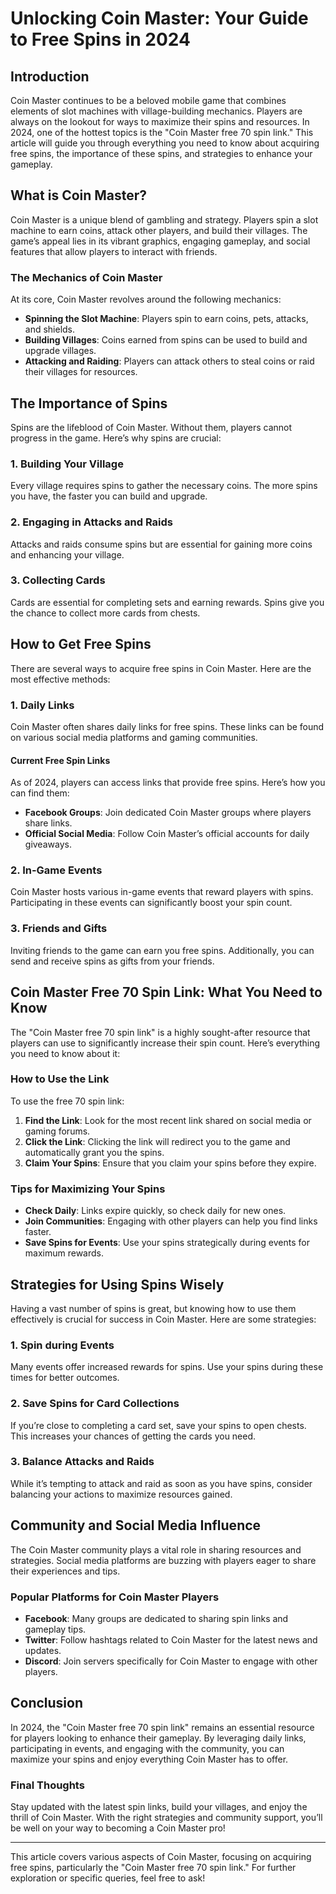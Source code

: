 # Unlocking Coin Master: Your Guide to Free Spins in 2024

## Introduction

Coin Master continues to be a beloved mobile game that combines elements of slot machines with village-building mechanics. Players are always on the lookout for ways to maximize their spins and resources. In 2024, one of the hottest topics is the "Coin Master free 70 spin link." This article will guide you through everything you need to know about acquiring free spins, the importance of these spins, and strategies to enhance your gameplay.

## What is Coin Master?

Coin Master is a unique blend of gambling and strategy. Players spin a slot machine to earn coins, attack other players, and build their villages. The game’s appeal lies in its vibrant graphics, engaging gameplay, and social features that allow players to interact with friends.

### The Mechanics of Coin Master

At its core, Coin Master revolves around the following mechanics:

- **Spinning the Slot Machine**: Players spin to earn coins, pets, attacks, and shields.
- **Building Villages**: Coins earned from spins can be used to build and upgrade villages.
- **Attacking and Raiding**: Players can attack others to steal coins or raid their villages for resources.

## The Importance of Spins

Spins are the lifeblood of Coin Master. Without them, players cannot progress in the game. Here’s why spins are crucial:

### 1. Building Your Village

Every village requires spins to gather the necessary coins. The more spins you have, the faster you can build and upgrade.

### 2. Engaging in Attacks and Raids

Attacks and raids consume spins but are essential for gaining more coins and enhancing your village.

### 3. Collecting Cards

Cards are essential for completing sets and earning rewards. Spins give you the chance to collect more cards from chests.

## How to Get Free Spins

There are several ways to acquire free spins in Coin Master. Here are the most effective methods:

### 1. Daily Links

Coin Master often shares daily links for free spins. These links can be found on various social media platforms and gaming communities. 

#### **Current Free Spin Links**

As of 2024, players can access links that provide free spins. Here’s how you can find them:

- **Facebook Groups**: Join dedicated Coin Master groups where players share links.
- **Official Social Media**: Follow Coin Master’s official accounts for daily giveaways.

### 2. In-Game Events

Coin Master hosts various in-game events that reward players with spins. Participating in these events can significantly boost your spin count.

### 3. Friends and Gifts

Inviting friends to the game can earn you free spins. Additionally, you can send and receive spins as gifts from your friends.

## Coin Master Free 70 Spin Link: What You Need to Know

The "Coin Master free 70 spin link" is a highly sought-after resource that players can use to significantly increase their spin count. Here’s everything you need to know about it:

### How to Use the Link

To use the free 70 spin link:

1. **Find the Link**: Look for the most recent link shared on social media or gaming forums.
2. **Click the Link**: Clicking the link will redirect you to the game and automatically grant you the spins.
3. **Claim Your Spins**: Ensure that you claim your spins before they expire.

### Tips for Maximizing Your Spins

- **Check Daily**: Links expire quickly, so check daily for new ones.
- **Join Communities**: Engaging with other players can help you find links faster.
- **Save Spins for Events**: Use your spins strategically during events for maximum rewards.

## Strategies for Using Spins Wisely

Having a vast number of spins is great, but knowing how to use them effectively is crucial for success in Coin Master. Here are some strategies:

### 1. Spin during Events

Many events offer increased rewards for spins. Use your spins during these times for better outcomes.

### 2. Save Spins for Card Collections

If you’re close to completing a card set, save your spins to open chests. This increases your chances of getting the cards you need.

### 3. Balance Attacks and Raids

While it’s tempting to attack and raid as soon as you have spins, consider balancing your actions to maximize resources gained.

## Community and Social Media Influence

The Coin Master community plays a vital role in sharing resources and strategies. Social media platforms are buzzing with players eager to share their experiences and tips.

### Popular Platforms for Coin Master Players

- **Facebook**: Many groups are dedicated to sharing spin links and gameplay tips.
- **Twitter**: Follow hashtags related to Coin Master for the latest news and updates.
- **Discord**: Join servers specifically for Coin Master to engage with other players.

## Conclusion

In 2024, the "Coin Master free 70 spin link" remains an essential resource for players looking to enhance their gameplay. By leveraging daily links, participating in events, and engaging with the community, you can maximize your spins and enjoy everything Coin Master has to offer.

### Final Thoughts

Stay updated with the latest spin links, build your villages, and enjoy the thrill of Coin Master. With the right strategies and community support, you’ll be well on your way to becoming a Coin Master pro!

---

This article covers various aspects of Coin Master, focusing on acquiring free spins, particularly the "Coin Master free 70 spin link." For further exploration or specific queries, feel free to ask!
